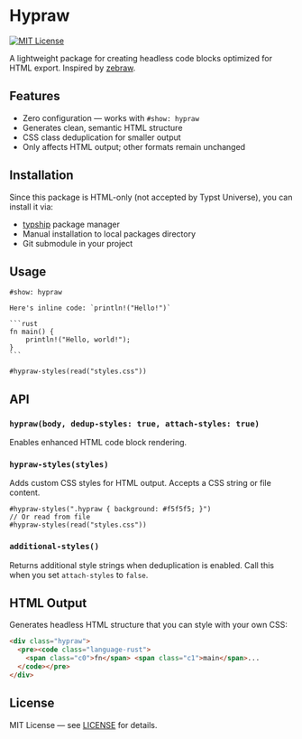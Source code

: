 # Hypraw

[![MIT License](https://img.shields.io/badge/license-MIT-blue.svg)](LICENSE)

A lightweight package for creating headless code blocks optimized for HTML export. Inspired by [zebraw](https://github.com/hongjr03/typst-zebraw).

## Features

- Zero configuration — works with `#show: hypraw`
- Generates clean, semantic HTML structure
- CSS class deduplication for smaller output
- Only affects HTML output; other formats remain unchanged

## Installation

Since this package is HTML-only (not accepted by Typst Universe), you can install it via:

- [typship](https://github.com/sjfhsjfh/typship) package manager
- Manual installation to local packages directory
- Git submodule in your project

## Usage

````typ
#show: hypraw

Here's inline code: `println!("Hello!")`

```rust
fn main() {
    println!("Hello, world!");
}
```

#hypraw-styles(read("styles.css"))
````

## API

### `hypraw(body, dedup-styles: true, attach-styles: true)`

Enables enhanced HTML code block rendering.

### `hypraw-styles(styles)`

Adds custom CSS styles for HTML output. Accepts a CSS string or file content.

```typ
#hypraw-styles(".hypraw { background: #f5f5f5; }")
// Or read from file
#hypraw-styles(read("styles.css"))
```

### `additional-styles()`

Returns additional style strings when deduplication is enabled.
Call this when you set `attach-styles` to `false`.

## HTML Output

Generates headless HTML structure that you can style with your own CSS:

```html
<div class="hypraw">
  <pre><code class="language-rust">
    <span class="c0">fn</span> <span class="c1">main</span>...
  </code></pre>
</div>
```

## License

MIT License — see [LICENSE](LICENSE) for details.
